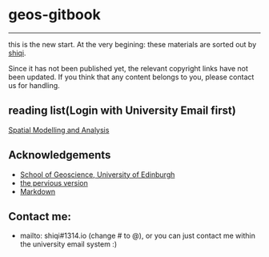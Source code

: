 geos-gitbook
====
---
this is the new start.
At the very begining: these materials are sorted out by [shiqi](mailto:shiqi@1314.io).

Since it has not been published yet, the relevant copyright links have not been updated. If you think that any content belongs to you, please contact us for handling.

## reading list(Login with University Email first)

[Spatial Modelling and Analysis](https://eu01.alma.exlibrisgroup.com/leganto/public/44UOE_INST/lists/37584719160002466?auth=SAML)

## Acknowledgements
- [School of Geoscience, University of Edinburgh](https://www.ed.ac.uk/geosciences/)
- [the pervious version](https://giseo.1314.io/)
- [Markdown](https://markdown.com.cn/)
## Contact me:
- mailto: shiqi#1314.io (change # to @), or you can just contact me within the university email system :)